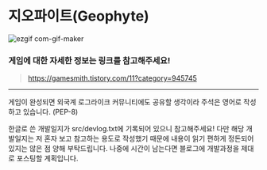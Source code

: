# **지오파이트(Geophyte)**

![ezgif com-gif-maker](https://user-images.githubusercontent.com/63915665/112706472-b4646500-8ee7-11eb-8d6e-3274e2ce52b5.gif)

### 게임에 대한 자세한 정보는  링크를 참고해주세요!
>https://gamesmith.tistory.com/11?category=945745

---


게임이 완성되면 외국계 로그라이크 커뮤니티에도 공유할 생각이라 주석은 영어로 작성하고 있습니다. (PEP-8)

한글로 쓴 개발일지가 src/devlog.txt에 기록되어 있으니 참고해주세요!
다만 해당 개발일지는 저 혼자 보고 참고하는 용도로 작성했기 때문에 내용이 읽기 편하게 정돈되어 있지는 않은 점 양해 부탁드립니다.
나중에 시간이 남는다면 블로그에 개발과정을 제대로 포스팅할 계획입니다.
